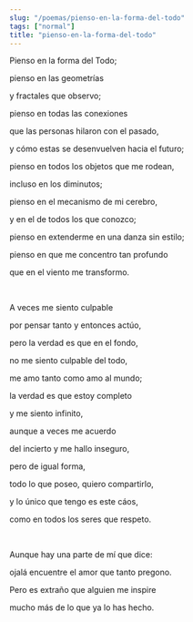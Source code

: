 ```yaml
---
slug: "/poemas/pienso-en-la-forma-del-todo"
tags: ["normal"]
title: "pienso-en-la-forma-del-todo"
---
```

Pienso en la forma del Todo;

pienso en las geometrías

y fractales que observo;

pienso en todas las conexiones

que las personas hilaron con el pasado,

y cómo estas se desenvuelven hacia el futuro;

pienso en todos los objetos que me rodean,

incluso en los diminutos;

pienso en el mecanismo de mi cerebro,

y en el de todos los que conozco;

pienso en extenderme en una danza sin estilo;

pienso en que me concentro tan profundo

que en el viento me transformo.

&nbsp;

A veces me siento culpable

por pensar tanto y entonces actúo,

pero la verdad es que en el fondo,

no me siento culpable del todo,

me amo tanto como amo al mundo;

la verdad es que estoy completo

y me siento infinito,

aunque a veces me acuerdo

del incierto y me hallo inseguro,

pero de igual forma,

todo lo que poseo, quiero compartirlo,

y lo único que tengo es este cáos,

como en todos los seres que respeto.

&nbsp;

Aunque hay una parte de mí que dice:

ojalá encuentre el amor que tanto pregono.

Pero es extraño que alguien me inspire

mucho más de lo que ya lo has hecho.